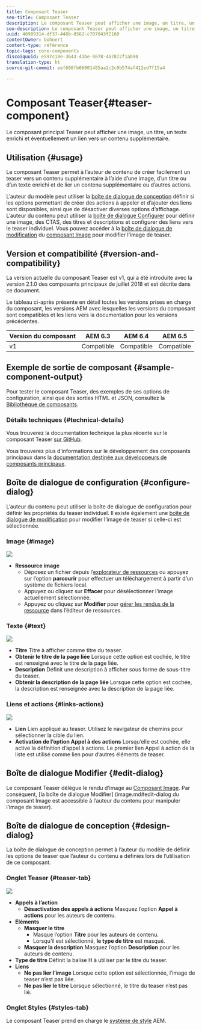 ```yaml
---
title: Composant Teaser
seo-title: Composant Teaser
description: Le composant Teaser peut afficher une image, un titre, un texte enrichi et éventuellement un lien vers un contenu supplémentaire.
seo-description: Le composant Teaser peut afficher une image, un titre, un texte enrichi et éventuellement un lien vers un contenu supplémentaire.
uuid: 46989314-df37-448b-8562-c707043f2160
contentOwner: bohnert
content-type: référence
topic-tags: core-components
discoiquuid: e597c18e-3643-41be-9878-4a7872f1ab90
translation-type: ht
source-git-commit: eef608fb06001485aa2c2c0b574af412ed7f15a4

---
```



# Composant Teaser{#teaser-component}

Le composant principal Teaser peut afficher une image, un titre, un texte enrichi et éventuellement un lien vers un contenu supplémentaire.

## Utilisation {#usage}

Le composant Teaser permet à l’auteur de contenu de créer facilement un teaser vers un contenu supplémentaire à l’aide d’une image, d’un titre ou d’un texte enrichi et de lier un contenu supplémentaire ou d’autres actions.

L’auteur du modèle peut utiliser la [boîte de dialogue de conception](#design-dialog) définir si les options permettant de créer des actions à appeler et d’ajouter des liens sont disponibles, ainsi que de désactiver diverses options d’affichage. L’auteur du contenu peut utiliser la [boîte de dialogue Configurer](#configure-dialog) pour définir une image, des CTAS, des titres et descriptions et configurer des liens vers le teaser individuel. Vous pouvez accéder à la [boîte de dialogue de modification](image.md#edit-dialog) du [composant Image](image.md) pour modifier l’image de teaser.

## Version et compatibilité {#version-and-compatibility}

La version actuelle du composant Teaser est v1, qui a été introduite avec la version 2.1.0 des composants principaux de juillet 2018 et est décrite dans ce document.

Le tableau ci-après présente en détail toutes les versions prises en charge du composant, les versions AEM avec lesquelles les versions du composant sont compatibles et les liens vers la documentation pour les versions précédentes.

| Version du composant | AEM 6.3 | AEM 6.4 | AEM 6.5 |
|---|---|---|---|
| v1 | Compatible | Compatible | Compatible |

## Exemple de sortie de composant {#sample-component-output}

Pour tester le composant Teaser, des exemples de ses options de configuration, ainsi que des sorties HTML et JSON, consultez la [Bibliothèque de composants](http://opensource.adobe.com/aem-core-wcm-components/library/teaser.html).

### Détails techniques {#technical-details}

Vous trouverez la documentation technique la plus récente sur le composant Teaser [sur GitHub](https://github.com/adobe/aem-core-wcm-components/blob/master/content/src/content/jcr_root/apps/core/wcm/components/teaser/v1/teaser).

Vous trouverez plus d’informations sur le développement des composants principaux dans la [documentation destinée aux développeurs de composants principaux](developing.md).

## Boîte de dialogue de configuration {#configure-dialog}

L’auteur du contenu peut utiliser la boîte de dialogue de configuration pour définir les propriétés du teaser individuel. Il existe également une [boîte de dialogue de modification](#edit-dialog) pour modifier l’image de teaser si celle-ci est sélectionnée.

### Image {#image}

![](assets/screen_shot_2018-07-03at104125.png)

* **Ressource image**
   * Déposez un fichier depuis l’[explorateur de ressources](https://helpx.adobe.com/fr/experience-manager/6-5/sites/authoring/using/author-environment-tools.html) ou appuyez sur l’option **parcourir** pour effectuer un téléchargement à partir d’un système de fichiers local.
   * Appuyez ou cliquez sur **Effacer** pour désélectionner l’image actuellement sélectionnée.
   * Appuyez ou cliquez sur **Modifier** pour [gérer les rendus de la ressource](https://helpx.adobe.com/fr/experience-manager/6-5/assets/using/managing-assets-touch-ui.html) dans l’éditeur de ressources.

### Texte {#text}

![](assets/screen_shot_2018-07-03at104138.png)

* **Titre**
Titre à afficher comme titre du teaser.
* **Obtenir le titre de la page liée**
Lorsque cette option est cochée, le titre est renseigné avec le titre de la page liée.
* **Description**
Définit une description à afficher sous forme de sous-titre du teaser.
* **Obtenir la description de la page liée**
Lorsque cette option est cochée, la description est renseignée avec la description de la page liée.

### Liens et actions {#links-actions}

![](assets/screen_shot_2018-07-03at104146.png)

* **Lien**
Lien appliqué au teaser. Utilisez le navigateur de chemins pour sélectionner la cible du lien.
* **Activation de l’option Appel à des actions**
Lorsqu’elle est cochée, elle active la définition d’appel à actions. Le premier lien Appel à action de la liste est utilisé comme lien pour d’autres éléments de teaser.

## Boîte de dialogue Modifier {#edit-dialog}

Le composant Teaser délègue le rendu d’image au [Composant Image](image.md). Par conséquent, [la boîte de dialogue Modifier] (image.md#edit-dialog du composant Image est accessible à l’auteur du contenu pour manipuler l’image de teaser).

## Boîte de dialogue de conception {#design-dialog}

La boîte de dialogue de conception permet à l’auteur du modèle de définir les options de teaser que l’auteur du contenu a définies lors de l’utilisation de ce composant.

### Onglet Teaser {#teaser-tab}

![](assets/screen_shot_2018-07-03at105958.png)

* **Appels à l’action**
   * **Désactivation des appels à actions**
Masquez l’option **Appel à actions** pour les auteurs de contenu.
* **Eléments**
   * **Masquer le titre**
      * Masque l’option **Titre** pour les auteurs de contenu.
      * Lorsqu’il est sélectionné, **le type de titre** est masqué.
   * **Masquer la description**
Masquez l’option **Description** pour les auteurs de contenu.
* **Type de titre**
Définit la balise H à utiliser par le titre du teaser.
* **Liens**
   * **Ne pas lier l’image**
Lorsque cette option est sélectionnée, l’image de teaser n’est pas liée.
   * **Ne pas lier le titre**
Lorsque sélectionné, le titre du teaser n’est pas lié.

### Onglet Styles {#styles-tab}

Le composant Teaser prend en charge le [système de style](authoring.md#component-styling) AEM.
